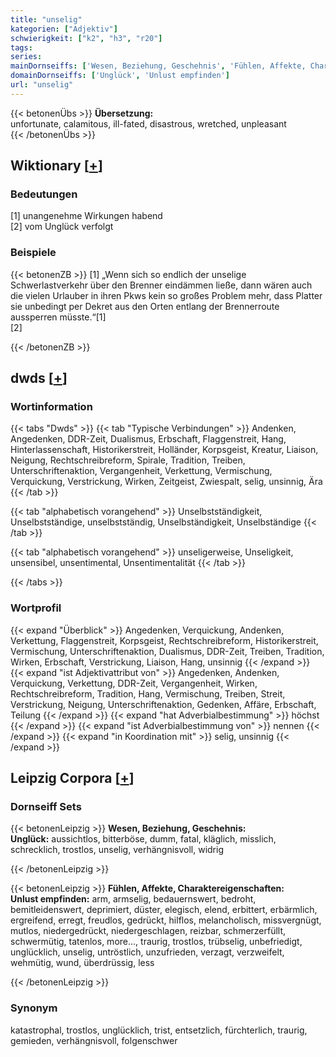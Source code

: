 ```yaml
---
title: "unselig"
kategorien: ["Adjektiv"]
schwierigkeit: ["k2", "h3", "r20"]
tags:
series:
mainDornseiffs: ['Wesen, Beziehung, Geschehnis', 'Fühlen, Affekte, Charaktereigenschaften']
domainDornseiffs: ['Unglück', 'Unlust empfinden']
url: "unselig"
---
```


{{< betonenÜbs >}}
**Übersetzung:**  
unfortunate, calamitous, ill-fated, disastrous, wretched, unpleasant  
{{< /betonenÜbs >}}

## Wiktionary [[+](https://de.wiktionary.org/wiki/unselig)]

### Bedeutungen
[1] unangenehme Wirkungen habend  
[2] vom Unglück verfolgt  

### Beispiele
{{< betonenZB >}}
[1] „Wenn sich so endlich der unselige Schwerlastverkehr über den Brenner eindämmen ließe, dann wären auch die vielen Urlauber in ihren Pkws kein so großes Problem mehr, dass Platter sie unbedingt per Dekret aus den Orten entlang der Brennerroute aussperren müsste.“[1]  
[2]  

{{< /betonenZB >}}


## dwds [[+](https://www.dwds.de/wb/unselig)]

### Wortinformation
{{< tabs "Dwds" >}}
{{< tab "Typische Verbindungen" >}}
Andenken, Angedenken, DDR-Zeit, Dualismus, Erbschaft, Flaggenstreit, Hang, Hinterlassenschaft, Historikerstreit, Holländer, Korpsgeist, Kreatur, Liaison, Neigung, Rechtschreibreform, Spirale, Tradition, Treiben, Unterschriftenaktion, Vergangenheit, Verkettung, Vermischung, Verquickung, Verstrickung, Wirken, Zeitgeist, Zwiespalt, selig, unsinnig, Ära
{{< /tab >}}

{{< tab "alphabetisch vorangehend" >}}
Unselbstständigkeit, Unselbstständige, unselbstständig, Unselbständigkeit, Unselbständige
{{< /tab >}}

{{< tab "alphabetisch vorangehend" >}}
unseligerweise, Unseligkeit, unsensibel, unsentimental, Unsentimentalität
{{< /tab >}}

{{< /tabs >}}

### Wortprofil
{{< expand "Überblick" >}} Angedenken, Verquickung, Andenken, Verkettung, Flaggenstreit, Korpsgeist, Rechtschreibreform, Historikerstreit, Vermischung, Unterschriftenaktion, Dualismus, DDR-Zeit, Treiben, Tradition, Wirken, Erbschaft, Verstrickung, Liaison, Hang, unsinnig {{< /expand >}}
{{< expand "ist Adjektivattribut von" >}} Angedenken, Andenken, Verquickung, Verkettung, DDR-Zeit, Vergangenheit, Wirken, Rechtschreibreform, Tradition, Hang, Vermischung, Treiben, Streit, Verstrickung, Neigung, Unterschriftenaktion, Gedenken, Affäre, Erbschaft, Teilung {{< /expand >}}
{{< expand "hat Adverbialbestimmung" >}} höchst {{< /expand >}}
{{< expand "ist Adverbialbestimmung von" >}} nennen {{< /expand >}}
{{< expand "in Koordination mit" >}} selig, unsinnig {{< /expand >}}

## Leipzig Corpora [[+](https://corpora.uni-leipzig.de/en/res?word=unselig&corpusId=deu_newscrawl-public_2018)]

### Dornseiff Sets
{{< betonenLeipzig >}}
**Wesen, Beziehung, Geschehnis:**  
**Unglück:** aussichtlos, bitterböse, dumm, fatal, kläglich, misslich, schrecklich, trostlos, unselig, verhängnisvoll, widrig  

{{< /betonenLeipzig >}}


{{< betonenLeipzig >}}
**Fühlen, Affekte, Charaktereigenschaften:**  
**Unlust empfinden:** arm, armselig, bedauernswert, bedroht, bemitleidenswert, deprimiert, düster, elegisch, elend, erbittert, erbärmlich, ergreifend, erregt, freudlos, gedrückt, hilflos, melancholisch, missvergnügt, mutlos, niedergedrückt, niedergeschlagen, reizbar, schmerzerfüllt, schwermütig, tatenlos, more..., traurig, trostlos, trübselig, unbefriedigt, unglücklich, unselig, untröstlich, unzufrieden, verzagt, verzweifelt, wehmütig, wund, überdrüssig, less  

{{< /betonenLeipzig >}}

### Synonym
katastrophal, trostlos, unglücklich, trist, entsetzlich, fürchterlich, traurig, gemieden, verhängnisvoll, folgenschwer


